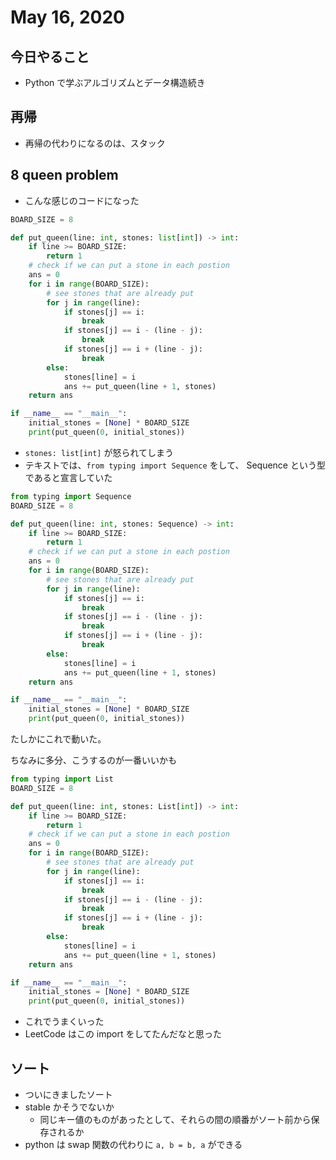 # May 16, 2020
## 今日やること
- Python で学ぶアルゴリズムとデータ構造続き

## 再帰
- 再帰の代わりになるのは、スタック

## 8 queen problem
- こんな感じのコードになった

```python
BOARD_SIZE = 8

def put_queen(line: int, stones: list[int]) -> int:
    if line >= BOARD_SIZE:
        return 1
    # check if we can put a stone in each postion
    ans = 0
    for i in range(BOARD_SIZE):
        # see stones that are already put
        for j in range(line):
            if stones[j] == i:
                break
            if stones[j] == i - (line - j):
                break
            if stones[j] == i + (line - j):
                break
        else:
            stones[line] = i
            ans += put_queen(line + 1, stones)
    return ans

if __name__ == "__main__":
    initial_stones = [None] * BOARD_SIZE
    print(put_queen(0, initial_stones))
```

- `stones: list[int]` が怒られてしまう
- テキストでは、`from typing import Sequence` をして、 Sequence という型であると宣言していた

```python
from typing import Sequence
BOARD_SIZE = 8

def put_queen(line: int, stones: Sequence) -> int:
    if line >= BOARD_SIZE:
        return 1
    # check if we can put a stone in each postion
    ans = 0
    for i in range(BOARD_SIZE):
        # see stones that are already put
        for j in range(line):
            if stones[j] == i:
                break
            if stones[j] == i - (line - j):
                break
            if stones[j] == i + (line - j):
                break
        else:
            stones[line] = i
            ans += put_queen(line + 1, stones)
    return ans

if __name__ == "__main__":
    initial_stones = [None] * BOARD_SIZE
    print(put_queen(0, initial_stones))

```

たしかにこれで動いた。

ちなみに多分、こうするのが一番いいかも

```python
from typing import List
BOARD_SIZE = 8

def put_queen(line: int, stones: List[int]) -> int:
    if line >= BOARD_SIZE:
        return 1
    # check if we can put a stone in each postion
    ans = 0
    for i in range(BOARD_SIZE):
        # see stones that are already put
        for j in range(line):
            if stones[j] == i:
                break
            if stones[j] == i - (line - j):
                break
            if stones[j] == i + (line - j):
                break
        else:
            stones[line] = i
            ans += put_queen(line + 1, stones)
    return ans

if __name__ == "__main__":
    initial_stones = [None] * BOARD_SIZE
    print(put_queen(0, initial_stones))

```

- これでうまくいった
- LeetCode はこの import をしてたんだなと思った

## ソート
- ついにきましたソート
- stable かそうでないか
    - 同じキー値のものがあったとして、それらの間の順番がソート前から保存されるか
- python は swap 関数の代わりに `a, b = b, a` ができる
